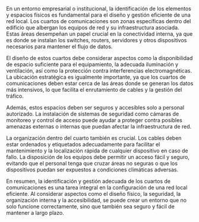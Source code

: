 En un entorno empresarial o institucional, la identificación de los elementos y espacios físicos es fundamental para el diseño y gestión eficiente de una red local. Los cuartos de comunicaciones son zonas específicas dentro del edificio que albergan los equipos de red y su infraestructura asociada. Estas áreas desempeñan un papel crucial en la conectividad interna, ya que es donde se instalan los switches, routers, servidores y otros dispositivos necesarios para mantener el flujo de datos.

El diseño de estos cuartos debe considerar aspectos como la disponibilidad de espacio suficiente para el equipamiento, la adecuada iluminación y ventilación, así como la protección contra interferencias electromagnéticas. La ubicación estratégica es igualmente importante, ya que los cuartos de comunicaciones deben estar cerca de las áreas donde se generan los datos más intensivos, lo que facilita el enrutamiento de cables y la gestión del tráfico.

Además, estos espacios deben ser seguros y accesibles solo a personal autorizado. La instalación de sistemas de seguridad como cámaras de monitoreo y control de acceso puede ayudar a proteger contra posibles amenazas externas o internas que puedan afectar la infraestructura de red.

La organización dentro del cuarto también es crucial. Los cables deben estar ordenados y etiquetados adecuadamente para facilitar el mantenimiento y la localización rápida de cualquier dispositivo en caso de fallo. La disposición de los equipos debe permitir un acceso fácil y seguro, evitando que el personal tenga que cruzar áreas no seguras o que los dispositivos puedan ser expuestos a condiciones climáticas adversas.

En resumen, la identificación y gestión adecuada de los cuartos de comunicaciones es una tarea integral en la configuración de una red local eficiente. Al considerar aspectos como el diseño físico, la seguridad, la organización interna y la accesibilidad, se puede crear un entorno que no solo funcione correctamente, sino que también sea seguro y fácil de mantener a largo plazo.
